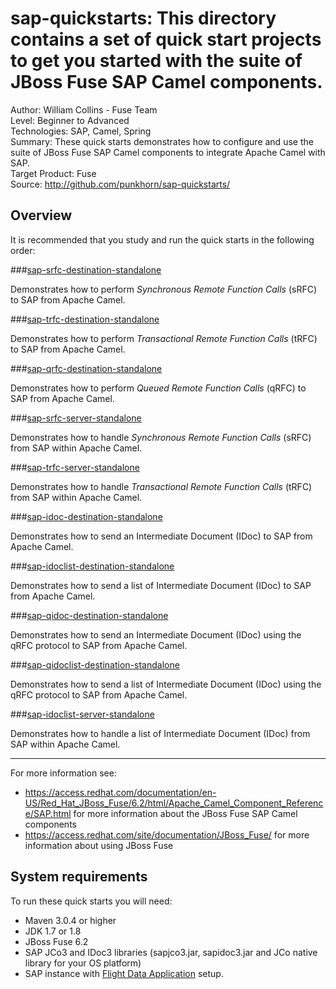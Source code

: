 sap-quickstarts: This directory contains a set of quick start projects to get you started with the suite of JBoss Fuse SAP Camel components.
=======================================================================================================================
Author: William Collins - Fuse Team  
Level: Beginner to Advanced  
Technologies: SAP, Camel, Spring  
Summary: These quick starts demonstrates how to configure and use the suite of JBoss Fuse SAP Camel components to integrate Apache Camel with SAP.       
Target Product: Fuse  
Source: <http://github.com/punkhorn/sap-quickstarts/>  

Overview  
--------  

It is recommended that you study and run the quick starts in the following order:  

###[sap-srfc-destination-standalone](sap-srfc-destination-standalone/README.md)  

Demonstrates how to perform *Synchronous Remote Function Calls* (sRFC) to SAP from Apache Camel.   

###[sap-trfc-destination-standalone](sap-trfc-destination-standalone/README.md)    

Demonstrates how to perform *Transactional Remote Function Calls* (tRFC) to SAP from Apache Camel.   

###[sap-qrfc-destination-standalone](sap-qrfc-destination-standalone/README.md)    

Demonstrates how to perform *Queued Remote Function Calls* (qRFC) to SAP from Apache Camel.   

###[sap-srfc-server-standalone](sap-srfc-server-standalone/README.md)  

Demonstrates how to handle *Synchronous Remote Function Calls* (sRFC) from SAP within Apache Camel.   
  
###[sap-trfc-server-standalone](sap-trfc-server-standalone/README.md)  

Demonstrates how to handle *Transactional Remote Function Calls* (tRFC) from SAP within Apache Camel.   

###[sap-idoc-destination-standalone](sap-idoc-destination-standalone/README.md)   

Demonstrates how to send an Intermediate Document (IDoc) to SAP from Apache Camel.   

###[sap-idoclist-destination-standalone](sap-idoclist-destination-standalone/README.md)   

Demonstrates how to send a list of Intermediate Document (IDoc) to SAP from Apache Camel.   

###[sap-qidoc-destination-standalone](sap-qidoc-destination-standalone/README.md)   

Demonstrates how to send an Intermediate Document (IDoc) using the qRFC protocol to SAP from Apache Camel.   

###[sap-qidoclist-destination-standalone](sap-qidoclist-destination-standalone/README.md)   

Demonstrates how to send a list of Intermediate Document (IDoc) using the qRFC protocol to SAP from Apache Camel.   

###[sap-idoclist-server-standalone](sap-idoclist-server-standalone/README.md)   

Demonstrates how to handle a list of Intermediate Document (IDoc) from SAP within Apache Camel.   

-----
For more information see:

* <https://access.redhat.com/documentation/en-US/Red_Hat_JBoss_Fuse/6.2/html/Apache_Camel_Component_Reference/SAP.html> for more information about the JBoss Fuse SAP Camel components 
* <https://access.redhat.com/site/documentation/JBoss_Fuse/> for more information about using JBoss Fuse

System requirements
-------------------

To run these quick starts you will need:

* Maven 3.0.4 or higher
* JDK 1.7 or 1.8
* JBoss Fuse 6.2
* SAP JCo3 and IDoc3 libraries (sapjco3.jar, sapidoc3.jar and JCo native library for your OS platform)
* SAP instance with [Flight Data Application](http://help.sap.com/saphelp_erp60_sp/helpdata/en/db/7c623cf568896be10000000a11405a/content.htm) setup.



  
  